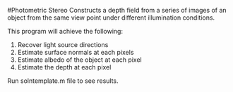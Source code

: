 #Photometric Stereo
Constructs a depth field from a series of images of an object from the
same view point under different illumination conditions.

This program will achieve the following:

1. Recover light source directions
2. Estimate surface normals at each pixels
3. Estimate albedo of the object at each pixel
4. Estimate the depth at each pixel

Run solntemplate.m file to see results.

